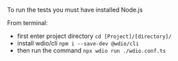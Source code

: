 To run the tests you must have installed Node.js  


From terminal:  
- first enter project directory
`cd [Project]/[directory]/`
- install wdio/cli
`npm i --save-dev @wdio/cli` 
- then run the command
`npx wdio run ./wdio.conf.ts`
